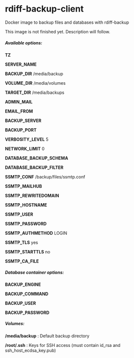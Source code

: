 # rdiff-backup-client

Docker image to backup files and databases with rdiff-backup

This image is not finished yet. Description will follow.

##### Available options: 

**TZ**

**SERVER_NAME**

**BACKUP_DIR** /media/backup

**VOLUME_DIR** /media/volumes

**TARGET_DIR** /media/backups


**ADMIN_MAIL**

**EMAIL_FROM**


**BACKUP_SERVER**

**BACKUP_PORT**

**VERBOSITY_LEVEL** 5

**NETWORK_LIMIT** 0


**DATABASE_BACKUP_SCHEMA**

**DATABASE_BACKUP_FILTER**


**SSMTP_CONF** /backup/files/ssmtp.conf

**SSMTP_MAILHUB**

**SSMTP_REWRITEDOMAIN**

**SSMTP_HOSTNAME**

**SSMTP_USER**

**SSMTP_PASSWORD**

**SSMTP_AUTHMETHOD** LOGIN

**SSMTP_TLS** yes

**SSMTP_STARTTLS** no

**SSMTP_CA_FILE**


##### Database container options: 

**BACKUP_ENGINE**

**BACKUP_COMMAND**

**BACKUP_USER**

**BACKUP_PASSWORD**


##### Volumes:

**/media/backup** : Default backup directory

**/root/.ssh** : Keys for SSH access (must contain id_rsa and ssh_host_ecdsa_key.pub)